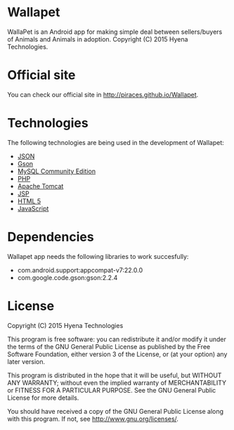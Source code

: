 # Wallapet
WallaPet is an Android app for making simple deal between sellers/buyers of Animals and Animals in adoption.
Copyright (C) 2015 Hyena Technologies.

# Official site
You can check our official site in http://piraces.github.io/Wallapet.

# Technologies
The following technologies are being used in the development of Wallapet:
- [JSON](http://json.org/)
- [Gson](https://code.google.com/p/google-gson/)
- [MySQL Community Edition](https://www.mysql.com/products/community/)
- [PHP](https://php.net/)
- [Apache Tomcat](https://tomcat.apache.org/)
- [JSP](http://www.oracle.com/technetwork/java/javaee/jsp/index.html)
- [HTML 5](http://www.w3.org/TR/html5/)
- [JavaScript](https://en.wikipedia.org/wiki/JavaScript)

# Dependencies
Wallapet app needs the following libraries to work succesfully:
- com.android.support:appcompat-v7:22.0.0
- com.google.code.gson:gson:2.2.4

# License
Copyright (C) 2015 Hyena Technologies

This program is free software: you can redistribute it and/or modify
it under the terms of the GNU General Public License as published by
the Free Software Foundation, either version 3 of the License, or
(at your option) any later version.

This program is distributed in the hope that it will be useful,
but WITHOUT ANY WARRANTY; without even the implied warranty of
MERCHANTABILITY or FITNESS FOR A PARTICULAR PURPOSE.  See the
GNU General Public License for more details.

You should have received a copy of the GNU General Public License
along with this program.  If not, see <http://www.gnu.org/licenses/>.
